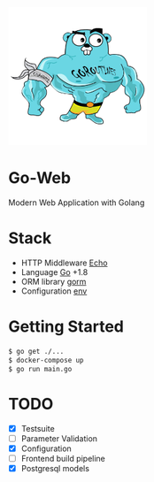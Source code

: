![big-gopher](big-gopher.png)

# Go-Web
Modern Web Application with Golang

# Stack
- HTTP Middleware [Echo](https://echo.labstack.com/)
- Language [Go](https://golang.org/) +1.8
- ORM library [gorm](https://github.com/jinzhu/gorm)
- Configuration [env](github.com/caarlos0/env)

# Getting Started

```
$ go get ./...
$ docker-compose up
$ go run main.go
```

# TODO

- [X] Testsuite
- [ ] Parameter Validation
- [X] Configuration
- [ ] Frontend build pipeline
- [X] Postgresql models
